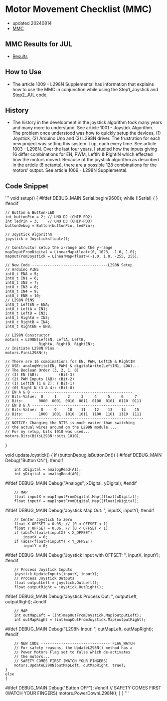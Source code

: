 # Motor Movement Checklist (MMC)
- updated 20240814
- [MMC](https://drive.google.com/file/d/1Cs-94KHmOfRT9C4QJFMCgcuQ93iygg6h)
## MMC Results for JUL
- [Results](https://drive.google.com/file/d/17yNw5FNRORWgtDyey11OeKGRMB9qV0SZ)
## How to Use
- The article 1009 - L298N Supplemental has information that explains how to use the MMC in conjunction while using the Step1_Joystick and Step2_JUL code.
## History
- The history in the development in the joystick algorithm took many years and many more to understand. See article 1001 - Joystick Algorithm. The problem once understood was how to quickly setup the devices, (1) Joystick, (2) Arduino Uno and (3) L298N driver. The frustration for each new project was setting this system it up, each every time. See article 1003 - L298N. Over the last four years, I studied how the inputs giving 16 differ combinations for EN, PWM, LeftIN & RightIN which effected how the motors moved. Because of the joystick algorithm as described in the article (8 octants), there are a possible 128 combinations for the motors' output. See article 1009 - L298N Supplemental. 
## Code Snippet
'''
void setup()
{
#ifdef DEBUG_MAIN
    Serial.begin(9600);
    while (!Serial)
    {
    }
#endif

    // Button & Button-LED
    int buttonPin = 2; // UNO D2 (CHIP-PD2)
    int ledPin = 3;    // UNO D3 (CHIP-PD3)
    buttonDebug = Button(buttonPin, ledPin);

    // Joystick Algorithm
    joystick = Joystick<float>();

    // Constructor setup the x-range and the y-range
    mapInputFromDigital = LinearMap<float>(0, 1023, -1.0, 1.0);
    mapOutFromJoystick = LinearMap<float>(-1.0, 1.0, -255, 255);

    // New Code ----------------------------------L298N Setup
    // Arduino PINS
    int8_t ENA = 5;
    int8_t IN1 = 6;
    int8_t IN2 = 7;
    int8_t IN3 = 8;
    int8_t IN4 = 9;
    int8_t ENB = 10;
    // L298N PINS
    int8_t LeftEN = ENA;
    int8_t LeftA = IN1;
    int8_t LeftB = IN2;
    int8_t RightA = IN3;
    int8_t RightB = IN4;
    int8_t RightEN = ENB;

    // L298N Constructor
    motors = L298N(LeftEN, LeftA, LeftB,
                   RightA, RightB, RightEN);
    // Initiate L298N Pins
    motors.PinsL298N();

    // There are 16 combinations for EN, PWM, LeftIN & RightIN
    // USE: analogWrite(EN, PWM) & digitalWrite(LeftIN1, LOW)...
    // The Boolean Order (3, 2, 1, 0)
    // (3) EN (AB):         (Bit-3)
    // (2) PWM Inputs (AB): (Bit-2)
    // (1) LeftIN (1 & 2): ( Bit-1)
    // (0) Right N (3 & 4): (Bit-0)
    // EN A & B ---------------------------------------------
    // Bits-Value:  0     1     2     3     4     5     6     7
    // Bits:       0000  0001  0010  0011  0100  0101  0110  0111
    // EN B & A ----------------------------------------------
    // Bits-Value:  8     9     10    11    12    13    14    15
    // Bits:       1000  1001  1010  1011  1100  1101  1110  1111
    // -----------------------------------------------------------
    // NOTICE: Changing the BITS is much easier than switching
    // the actual wires around on the L298N module....
    // For my setup, bits 1010 was used...
    motors.Bits(BitsL298N::bits_1010);
}

void updateJoystick()
{
    if (buttonDebug.isButtonOn())
    {
#ifdef DEBUG_MAIN
        Debug("Button ON");
#endif

        int xDigital = analogRead(A1);
        int yDigital = analogRead(A0);

#ifdef DEBUG_MAIN
        Debug<int>("Analogs", xDigital, yDigital);
#endif

        // MAP
        float inputX = mapInputFromDigital.Map((float)xDigital);
        float inputY = mapInputFromDigital.Map((float)yDigital);

#ifdef DEBUG_MAIN
        Debug<float>("Joystick Map Out: ", inputX, inputY);
#endif

        // Center Joystick to Zero
        float X_OFFSET = 0.05; // (0 < OFFSET < 1)
        float Y_OFFSET = 0.06; // (0 < OFFSET < 1)
        if (absT<float>(inputX) < X_OFFSET)
            inputX = 0;
        if (absT<float>(inputY) < Y_OFFSET)
            inputY = 0;

#ifdef DEBUG_MAIN
        Debug<float>("Joystick Input with OFFSET: ", inputX, inputY);
#endif

        // Process Joystick Inputs
        joystick.UpdateInputs(inputX, inputY);
        // Process Joystick Outputs
        float outputLeft = joystick.OutLeft();
        float outputRight = joystick.OutRight();

#ifdef DEBUG_MAIN
        Debug<float>("Joystick Process Out: ", outputLeft, outputRight);
#endif

        // MAP
        int outMapLeft = (int)mapOutFromJoystick.Map(outputLeft);
        int outMapRight = (int)mapOutFromJoystick.Map(outputRight);

#ifdef DEBUG_MAIN
        Debug<int>("L298N Input: ", outMapLeft, outMapRight);
#endif

        // NEW CODE ------------------------------- FLAG_WATCH
        // For safety reasons, the UpdateL298N() method has a
        // Power Motors Flag set to false which de-activates
        // the motors...
        // SAFETY COMES FIRST (WATCH YOUR FINGERS)
        motors.UpdateL298N(outMapLeft, outMapRight, true);
    }
    else
    {
#ifdef DEBUG_MAIN
        Debug("Button OFF");
#endif
        // SAFETY COMES FIRST (WATCH YOUR FINGERS)
        motors.PowerDownL298N();
    }
}
'''
